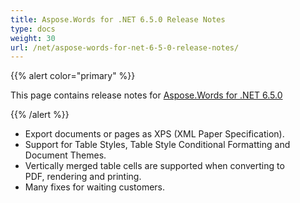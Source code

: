 ```yaml
---
title: Aspose.Words for .NET 6.5.0 Release Notes
type: docs
weight: 30
url: /net/aspose-words-for-net-6-5-0-release-notes/
---
```


{{% alert color="primary" %}} 

This page contains release notes for [Aspose.Words for .NET 6.5.0](http://www.aspose.com/downloads/words/net/new-releases/aspose.words-for-.net-6.5.0/)

{{% /alert %}} 

- Export documents or pages as XPS (XML Paper Specification).
- Support for Table Styles, Table Style Conditional Formatting and Document Themes.
- Vertically merged table cells are supported when converting to PDF, rendering and printing.
- Many fixes for waiting customers.
